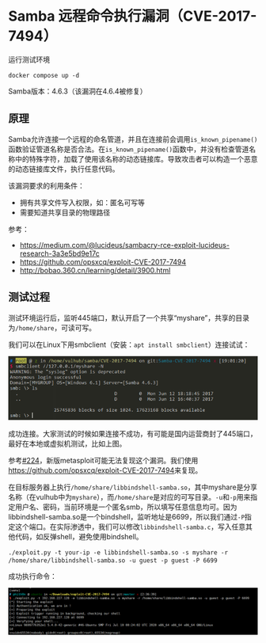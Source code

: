 # Samba 远程命令执行漏洞（CVE-2017-7494）

运行测试环境

```
docker compose up -d
```

Samba版本：4.6.3（该漏洞在4.6.4被修复）

## 原理

Samba允许连接一个远程的命名管道，并且在连接前会调用`is_known_pipename()`函数验证管道名称是否合法。在`is_known_pipename()`函数中，并没有检查管道名称中的特殊字符，加载了使用该名称的动态链接库。导致攻击者可以构造一个恶意的动态链接库文件，执行任意代码。

该漏洞要求的利用条件：

 - 拥有共享文件写入权限，如：匿名可写等
 - 需要知道共享目录的物理路径

参考：

 - https://medium.com/@lucideus/sambacry-rce-exploit-lucideus-research-3a3e5bd9e17c
 - https://github.com/opsxcq/exploit-CVE-2017-7494
 - http://bobao.360.cn/learning/detail/3900.html

## 测试过程

测试环境运行后，监听445端口，默认开启了一个共享“myshare”，共享的目录为`/home/share`，可读可写。

我们可以在Linux下用smbclient（安装：`apt install smbclient`）连接试试：

![](02.png)

成功连接。大家测试的时候如果连接不成功，有可能是国内运营商封了445端口，最好在本地或虚拟机测试，比如上图。

参考[#224](https://github.com/vulhub/vulhub/issues/224)，新版metasploit可能无法复现这个漏洞。我们使用<https://github.com/opsxcq/exploit-CVE-2017-7494>来复现。

在目标服务器上执行`/home/share/libbindshell-samba.so`，其中myshare是分享名称（在vulhub中为`myshare`），而`/home/share`是对应的可写目录。`-u`和`-p`用来指定用户名、密码，当前环境是一个匿名smb，所以填写任意信息均可。因为libbindshell-samba.so是一个bindshell，监听地址是6699，所以我们通过`-P`指定这个端口。在实际渗透中，我们可以修改`libbindshell-samba.c`，写入任意其他代码，如反弹shell，避免使用bindshell。

```
./exploit.py -t your-ip -e libbindshell-samba.so -s myshare -r /home/share/libbindshell-samba.so -u guest -p guest -P 6699
```

成功执行命令：

![](01.png)

